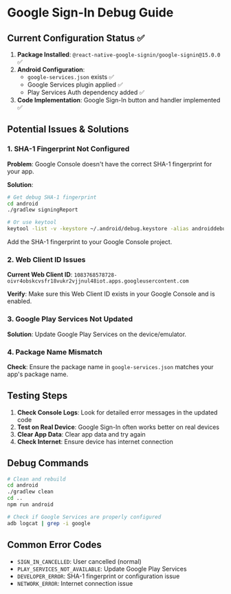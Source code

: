 # Google Sign-In Debug Guide

## Current Configuration Status ✅

1. **Package Installed**: `@react-native-google-signin/google-signin@15.0.0` ✅
2. **Android Configuration**: 
   - `google-services.json` exists ✅
   - Google Services plugin applied ✅
   - Play Services Auth dependency added ✅
3. **Code Implementation**: Google Sign-In button and handler implemented ✅

## Potential Issues & Solutions

### 1. **SHA-1 Fingerprint Not Configured**
**Problem**: Google Console doesn't have the correct SHA-1 fingerprint for your app.

**Solution**: 
```bash
# Get debug SHA-1 fingerprint
cd android
./gradlew signingReport

# Or use keytool
keytool -list -v -keystore ~/.android/debug.keystore -alias androiddebugkey -storepass android -keypass android
```
Add the SHA-1 fingerprint to your Google Console project.

### 2. **Web Client ID Issues**
**Current Web Client ID**: `1083768578728-oivr4obskcvsfr18vukr2vjjnul48iot.apps.googleusercontent.com`

**Verify**: Make sure this Web Client ID exists in your Google Console and is enabled.

### 3. **Google Play Services Not Updated**
**Solution**: Update Google Play Services on the device/emulator.

### 4. **Package Name Mismatch**
**Check**: Ensure the package name in `google-services.json` matches your app's package name.

## Testing Steps

1. **Check Console Logs**: Look for detailed error messages in the updated code
2. **Test on Real Device**: Google Sign-In often works better on real devices
3. **Clear App Data**: Clear app data and try again
4. **Check Internet**: Ensure device has internet connection

## Debug Commands

```bash
# Clean and rebuild
cd android
./gradlew clean
cd ..
npm run android

# Check if Google Services are properly configured
adb logcat | grep -i google
```

## Common Error Codes

- `SIGN_IN_CANCELLED`: User cancelled (normal)
- `PLAY_SERVICES_NOT_AVAILABLE`: Update Google Play Services
- `DEVELOPER_ERROR`: SHA-1 fingerprint or configuration issue
- `NETWORK_ERROR`: Internet connection issue
